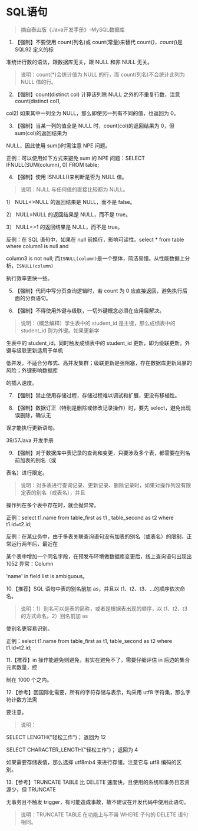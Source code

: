 # SQL语句

> 摘自泰山版《Java开发手册》-MySQL数据库

1. 【强制】不要使用 count(列名)或 count(常量)来替代 count(*)，count(*)是 SQL92 定义的标

准统计行数的语法，跟数据库无关，跟 NULL 和非 NULL 无关。

> 说明：count(*)会统计值为 NULL 的行，而 count(列名)不会统计此列为 NULL 值的行。

2. 【强制】count(distinct col) 计算该列除 NULL 之外的不重复行数，注意 count(distinct col1, 

col2) 如果其中一列全为 NULL，那么即使另一列有不同的值，也返回为 0。

3. 【强制】当某一列的值全是 NULL 时，count(col)的返回结果为 0，但 sum(col)的返回结果为

NULL，因此使用 sum()时需注意 NPE 问题。

正例：可以使用如下方式来避免 sum 的 NPE 问题：SELECT IFNULL(SUM(column), 0) FROM table;

4. 【强制】使用 ISNULL()来判断是否为 NULL 值。

> 说明：NULL 与任何值的直接比较都为 NULL。 

1） NULL<>NULL 的返回结果是 NULL，而不是 false。 

2） NULL=NULL 的返回结果是 NULL，而不是 true。 

3） NULL<>1 的返回结果是 NULL，而不是 true。

反例：在 SQL 语句中，如果在 null 前换行，影响可读性。select * from table where column1 is null and 

column3 is not null; 而`ISNULL(column)`是一个整体，简洁易懂。从性能数据上分析，`ISNULL(column)`

执行效率更快一些。

5. 【强制】代码中写分页查询逻辑时，若 count 为 0 应直接返回，避免执行后面的分页语句。

6. 【强制】不得使用外键与级联，一切外键概念必须在应用层解决。

> 说明：（概念解释）学生表中的 student_id 是主键，那么成绩表中的 student_id 则为外键。如果更新学

生表中的 student_id，同时触发成绩表中的 student_id 更新，即为级联更新。外键与级联更新适用于单机

低并发，不适合分布式、高并发集群；级联更新是强阻塞，存在数据库更新风暴的风险；外键影响数据库

的插入速度。

7. 【强制】禁止使用存储过程，存储过程难以调试和扩展，更没有移植性。

8. 【强制】数据订正（特别是删除或修改记录操作）时，要先 select，避免出现误删除，确认无

误才能执行更新语句。

 39/57Java 开发手册

9. 【强制】对于数据库中表记录的查询和变更，只要涉及多个表，都需要在列名前加表的别名（或

表名）进行限定。

> 说明：对多表进行查询记录、更新记录、删除记录时，如果对操作列没有限定表的别名（或表名），并且

操作列在多个表中存在时，就会抛异常。

正例：select t1.name from table_first as t1 , table_second as t2 where t1.id=t2.id;

反例：在某业务中，由于多表关联查询语句没有加表的别名（或表名）的限制，正常运行两年后，最近在

某个表中增加一个同名字段，在预发布环境做数据库变更后，线上查询语句出现出 1052 异常：Column 

'name' in field list is ambiguous。

10.【推荐】SQL 语句中表的别名前加 as，并且以 t1、t2、t3、...的顺序依次命名。

> 说明：1）别名可以是表的简称，或者是根据表出现的顺序，以 t1、t2、t3 的方式命名。2）别名前加 as

使别名更容易识别。

正例：select t1.name from table_first as t1, table_second as t2 where t1.id=t2.id;

11.【推荐】in 操作能避免则避免，若实在避免不了，需要仔细评估 in 后边的集合元素数量，控

制在 1000 个之内。

12.【参考】因国际化需要，所有的字符存储与表示，均采用 utf8 字符集，那么字符计数方法需 

要注意。

> 说明：

 SELECT LENGTH("轻松工作")； 返回为 12

 SELECT CHARACTER_LENGTH("轻松工作")； 返回为 4

 如果需要存储表情，那么选择 utf8mb4 来进行存储，注意它与 utf8 编码的区别。

13.【参考】TRUNCATE TABLE 比 DELETE 速度快，且使用的系统和事务日志资源少，但 TRUNCATE

无事务且不触发 trigger，有可能造成事故，故不建议在开发代码中使用此语句。

> 说明：TRUNCATE TABLE 在功能上与不带 WHERE 子句的 DELETE 语句相同。